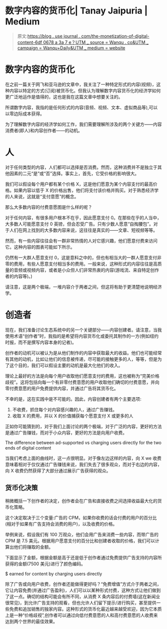 # 数字内容的货币化| Tanay Jaipuria | Medium

> 原文:[https://blog . use journal . com/the-monetization-of-digital-content-6df 0678 a 3a 7 e？UTM _ source = Wanqu . co&UTM _ campaign = Wanqu+Daily&UTM _ medium = website](https://blog.usejournal.com/the-monetization-of-digital-content-6df0678a3a7e?utm_source=wanqu.co&utm_campaign=Wanqu+Daily&utm_medium=website)

# 数字内容的货币化

在之前一篇关于网飞和亚马逊的文章中，我关注了一种特定形式的内容(视频)，这种内容以特定的方式(订阅)被货币化。但我认为理解数字内容货币化的经济学如何更广泛地运作是值得的，这也是我在这篇文章中想要关注的。

所谓数字内容，我指的是任何形式的内容(音频、视频、文本、虚拟商品等),可以以零边际成本获得。

为了理解数字内容的经济学如何工作，我们需要理解所涉及的两个关键方——内容消费者(即人)和内容创作者——的动机。

# 人

对于任何类型的内容，人们都可以选择是否消费。然而，这种消费并不是独立于其他因素的二元“是”或“否”选择。事实上，首先，它受价格的影响很大。

我们可以假设每个用户都有某个价格 X，这是他们愿意为某个内容支付的最高价格。如果内容以低于 X 的价格出售，他们将支付该价格并购买。对于熟悉经济学的人来说，这就是“支付意愿”的概念。

那么大多数内容的付费意愿图是什么样的呢？



对于任何内容，有很多用户根本不在乎，因此愿意支付 0。在那些在乎的人当中，大多数人可能愿意支付 0 英镑，但会忍受广告。只有少数人愿意“自掏腰包”。对于人们在网上找到的大多数内容来说，这往往是真实的——文章、短视频等等。

然而，有一些内容往往会有一群非常热情的人对它感兴趣，他们愿意付费来访问它。这种内容的图表可能如下所示。



仍然有一大群人愿意支付 0，这是意料之中的，但也有相当大的一群人愿意支付非零的费用，有些人愿意支付相当多的费用。一般来说，这种形式的内容往往是高质量的音频或视频内容，或者是小众但人们非常热衷的内容(游戏流、来自特定创作者的内容等)。)

请注意，这是两个极端，一堆内容介于两者之间，但这将有助于更清楚地说明经济学。

# 创造者

现在，我们准备讨论生态系统中的另一个关键部分——内容创建者。请注意，当我使用术语“创作者”时，我指的是希望将内容货币化或委托其制作的一方(例如纽约时报，而不是撰写内容本身的记者)。

创作者的动机可以被认为是从他们制作的内容中获取最大的收益。他们也可能经常有其他的动机，比如让他们的信息被传递，尽可能的接触更多的人，等等，但是为了这个目的，我们可以假设主要的动机是最大化他们的收入。

理论上最好的方法是向每个用户收取他们愿意支付的费用，这也被称为“完美价格歧视”。这将包括向每一个有非零付费意愿的用户收取他们确切的付费意愿，并向零付费意愿的用户免费提供内容，并通过广告将其货币化。

不幸的是，这在实践中是不可能的。因此，内容创建者有两个主要选项:

1.  不收费，抓住每个对内容感兴趣的人，通过广告赚钱。
2.  收取 X 的费用，并以 X 的价值捕获每个愿意支付 X 或更多的人

正如你可能猜到的，对于我们上面讨论的两个极端，对于广泛的内容，更好的方法是通过广告赚钱，而对于小众内容，更好的方法是向用户收费。



The difference between ad-supported vs charging users directly for the two ends of digital content



当我们考虑上面的曲线时，这一点很明显。对于像左边这样的内容，向 X we 收费意味着相对于仅仅通过广告赚钱来说，我们失去了很多观众，而对于右边的内容，向 X 收费仍然获得了大部分通过展示广告获得的观众。

## 货币化决策

稍微概括一下创作者的决定，创作者会在广告和直接收费之间选择收益最大化的货币化策略。

这个决定取决于三个变量:广告的 CPM，如果你收费的话会付费的用户的百分比(相对于如果有广告支持会消费的用户)，以及收费的价格。

举例来说，假设我们有 100 万观众，他们会用广告来消费一些内容，而带广告的 CPM 是 7.5 美元。根据用户愿意支付的百分比和创建者收取的价格，我们可以计算出他们将赚取的金额。

下面显示了金额，根据金额是高于还是低于创作者通过免费提供广告支持的内容所获得的金额(7500 美元)进行了颜色编码。



$ earned for content by charging users directly



除了广告或向用户收费，创作者还能做得更好吗？“免费增值”方式介于两者之间，它让内容免费(并通过广告盈利)，人们可以以某种形式付费，这种方式让他们做到了这一点。确切的结构可能会有所不同，从消费 X 条内容后的付费墙(这在新闻业很常见)，到允许广告支持的观看，但也允许人们留下提示/进行购买，甚至提供一些免费和追加销售的独家内容。这种形式的货币化最近越来越受欢迎，因为它本质上是一种“价格歧视”,创作者可以通过向低付费意愿的人和高付费意愿的人收费来达到两个世界的最佳效果。



